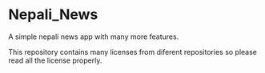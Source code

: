 # Nepali_News
A simple nepali news app with many more features.

This repository contains many licenses from diferent repositories so please read all the license properly.
